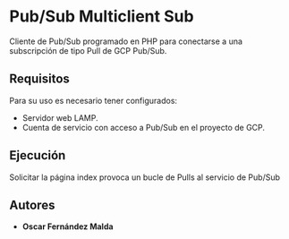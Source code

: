 # Pub/Sub Multiclient Sub
Cliente de Pub/Sub programado en PHP para conectarse a una subscripción de tipo Pull de GCP Pub/Sub.

## Requisitos
Para su uso es necesario tener configurados:
* Servidor web LAMP.
* Cuenta de servicio con acceso a Pub/Sub en el proyecto de GCP.

## Ejecución
Solicitar la página index provoca un bucle de Pulls al servicio de Pub/Sub

## Autores
* **Oscar Fernández Malda**